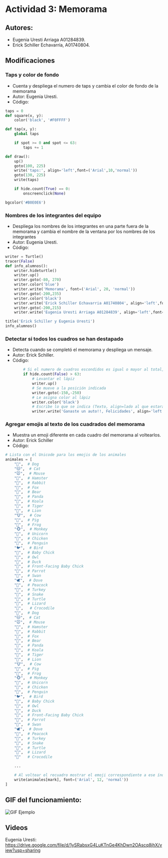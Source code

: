 # Actividad 3: Memorama
## Autores:
- Eugenia Uresti Arriaga A01284839.
- Erick Schiller Echavarría, A01740804.

## Modificaciones

### Taps y color de fondo
- Cuenta y despliega el numero de taps y cambia el color de fondo de la memorama 
- Autor: Eugenia Uresti.
- Código:

```python
taps = 0
def square(x, y):
    color('black', '#F0FFFF')

def tap(x, y):
    global taps

    if spot >= 0 and spot <= 63:
        taps += 1

def draw():
    up()
    goto(100, 225)
    write('taps:', align='left',font=('Arial',10,'normal'))
    goto(130, 225)
    write(taps)

    if hide.count(True) == 0:
        onscreenclick(None)

bgcolor('#B0E0E6')
```

### Nombres de los integrantes del equipo
- Despliega los nombres de los integrantes en una parte fuera de la memorama y cambia el nombre de la ventana por los nombres de los integrantes
- Autor: Eugenia Uresti.
- Código:

```python
writer = Turtle()
tracer(False)
def info_alumnos():
    writer.hideturtle()
    writer.up()
    writer.goto(-80, 270)
    writer.color('blue')
    writer.write('Memorama', font=('Arial', 20, 'normal'))
    writer.goto(-200,235)
    writer.color('black')
    writer.write('Erick Schiller Echavarria A01740804', align='left',font=('Arial',10,'normal'))
    writer.goto(-200,215)
    writer.write('Eugenia Uresti Arriaga A01284839', align='left',font=('Arial',10,'normal'))

title('Erick Schiller y Eugenia Uresti')
info_alumnos()
```

### Detectar si todos los cuadros se han destapado
- Detecta cuando se completó el memorama y despliega un mensaje.
- Autor: Erick Schiller.
- Código:

```python
        # Si el numero de cuadros escondidos es igual o mayor al total, desplegar el mensaje
        if hide.count(False) > 63:
            # Levantar el lápiz
            writer.up()
            # Se mueve a la posición indicada
            writer.goto(-150,-250)
            # Le asigna color al lápiz
            writer.color('black')
            # Escribe lo que se indica (Texto, align=lado al que estará pegado, font=Tipo de letra)
            writer.write('Ganaste un auto!!, Felicidades', align='left',font=('Arial',14,'normal'))
```

### Agregar emojis al texto de los cuadrados del memorama
- Muestra un emoji diferente en cada cuadro del memorama al voltearlos.
- Autor: Erick Schiller
- Código:

```python
# Lista con el Unicode para los emojis de los animales
animales = [
    "🐶",  # Dog
    "🐱",  # Cat
    "🐭",  # Mouse
    "🐹",  # Hamster
    "🐰",  # Rabbit
    "🦊",  # Fox
    "🐻",  # Bear
    "🐼",  # Panda
    "🐨",  # Koala
    "🐯",  # Tiger
    "🦁",  # Lion
    "🐮",  # Cow
    "🐷",  # Pig
    "🐸",  # Frog
    "🐵",  # Monkey
    "🦄",  # Unicorn
    "🐔",  # Chicken
    "🐧",  # Penguin
    "🐦",  # Bird
    "🐤",  # Baby Chick
    "🦉",  # Owl
    "🦆",  # Duck
    "🐥",  # Front-Facing Baby Chick
    "🦜",  # Parrot
    "🦢",  # Swan
    "🕊️",  # Dove
    "🦚",  # Peacock
    "🦃",  # Turkey
    "🐍",  # Snake
    "🐢",  # Turtle
    "🦎",  # Lizard
    "🐊",   # Crocodile
    "🐶",  # Dog
    "🐱",  # Cat
    "🐭",  # Mouse
    "🐹",  # Hamster
    "🐰",  # Rabbit
    "🦊",  # Fox
    "🐻",  # Bear
    "🐼",  # Panda
    "🐨",  # Koala
    "🐯",  # Tiger
    "🦁",  # Lion
    "🐮",  # Cow
    "🐷",  # Pig
    "🐸",  # Frog
    "🐵",  # Monkey
    "🦄",  # Unicorn
    "🐔",  # Chicken
    "🐧",  # Penguin
    "🐦",  # Bird
    "🐤",  # Baby Chick
    "🦉",  # Owl
    "🦆",  # Duck
    "🐥",  # Front-Facing Baby Chick
    "🦜",  # Parrot
    "🦢",  # Swan
    "🕊️",  # Dove
    "🦚",  # Peacock
    "🦃",  # Turkey
    "🐍",  # Snake
    "🐢",  # Turtle
    "🦎",  # Lizard
    "🐊"   # Crocodile

    ...

    # Al voltear el recuadro mostrar el emoji correspondiente a ese índice
    write(animales[mark], font=('Arial', 12, 'normal'))
]
```

## GIF del funcionamiento:
![GIF Ejemplo](GIF_Memorama.gif)

## Videos
Eugenia Uresti: https://drive.google.com/file/d/1ySRabsxG4LuKTnGe4KhDwn2OAscq8jhX/view?usp=sharing
